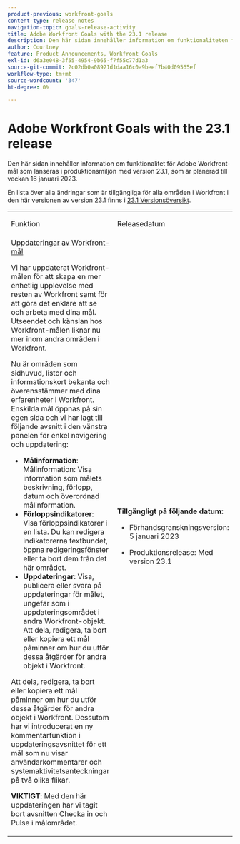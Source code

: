 ```yaml
---
product-previous: workfront-goals
content-type: release-notes
navigation-topic: goals-release-activity
title: Adobe Workfront Goals with the 23.1 release
description: Den här sidan innehåller information om funktionaliteten för Adobe Workfront Goals i den nya Adobe Workfront-upplevelsen som släpps till produktionsmiljön i version 23.1.
author: Courtney
feature: Product Announcements, Workfront Goals
exl-id: d6a3e048-3f55-4954-9b65-f7f55c77d1a3
source-git-commit: 2c02db0a08921d1daa16c0a9beef7b40d09565ef
workflow-type: tm+mt
source-wordcount: '347'
ht-degree: 0%

---
```


# Adobe Workfront Goals with the 23.1 release

Den här sidan innehåller information om funktionalitet för Adobe Workfront-mål som lanseras i produktionsmiljön med version 23.1, som är planerad till veckan 16 januari 2023.

En lista över alla ändringar som är tillgängliga för alla områden i Workfront i den här versionen av version 23.1 finns i [23.1 Versionsöversikt](/help/quicksilver/product-announcements/product-releases/23.1-release-activity/23-1-release-overview.md).

<table>
            <col style="width: 50%;" />
            <col style="width: 50%;" />
            <tbody>
                <tr>
                    <td>
                        <p><span class="bold">Funktion</span>
                        </p>
                    </td>
                    <td>
                        <p><span class="bold">Releasedatum</span>
                        </p>
                    </td>
                </tr>
                <tr>
                    <td>
                        <a href="/help/quicksilver/product-announcements/product-releases/goals-release-activity/goals-23-1-release/goals-jan.md">Uppdateringar av Workfront-mål</a></p>
                        <p>Vi har uppdaterat Workfront-målen för att skapa en mer enhetlig upplevelse med resten av Workfront samt för att göra det enklare att se och arbeta med dina mål. Utseendet och känslan hos Workfront-målen liknar nu mer inom andra områden i Workfront. </p>
                        <p>Nu är områden som sidhuvud, listor och informationskort bekanta och överensstämmer med dina erfarenheter i Workfront.
Enskilda mål öppnas på sin egen sida och vi har lagt till följande avsnitt i den vänstra panelen för enkel navigering och uppdatering:</p>
                        <ul>
                        <li><b>Målinformation</b>: Målinformation: Visa information som målets beskrivning, förlopp, datum och överordnad målinformation.</li>
                        <li><b>Förloppsindikatorer</b>: Visa förloppsindikatorer i en lista. Du kan redigera indikatorerna textbundet, öppna redigeringsfönster eller ta bort dem från det här området.</li>
                        <li><b>Uppdateringar</b>: Visa, publicera eller svara på uppdateringar för målet, ungefär som i uppdateringsområdet i andra Workfront-objekt. 
Att dela, redigera, ta bort eller kopiera ett mål påminner om hur du utför dessa åtgärder för andra objekt i Workfront.</li>    
                        </ul>
                        </p>
                        <p>Att dela, redigera, ta bort eller kopiera ett mål påminner om hur du utför dessa åtgärder för andra objekt i Workfront.
Dessutom har vi introducerat en ny kommentarfunktion i uppdateringsavsnittet för ett mål som nu visar användarkommentarer och systemaktivitetsanteckningar på två olika flikar.</p>
                        <p><b>VIKTIGT</b>: Med den här uppdateringen har vi tagit bort avsnitten Checka in och Pulse i målområdet. </p>
                    </td>
                    <td><p><b>Tillgängligt på följande datum:</b></p>
                     <p>
                        </p>
                        <ul>
                            <li>
                                <p>Förhandsgranskningsversion: 5 januari 2023<br /></p>
                            </li>
                            <li>
                                <p>Produktionsrelease: Med version 23.1</p>
                            </li>
                        </ul>
                    </td>
                </tr>
            </tbody>
        </table>
